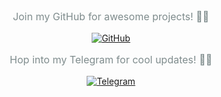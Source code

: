 </p>
<!-- GitHub Button with Text -->
<div style="margin-top: 15px; text-align: center;">
  <p style="color: #7f8c8d; font-size: 16px;">Join my GitHub for awesome projects! 🚀✨</p>
  <a href="https://github.com/FLOKI000/FLOKI000" target="_blank">
    <img src="https://img.shields.io/badge/GitHub-FLOKI000-181717?style=for-the-badge&logo=github&logoColor=white" alt="GitHub" style="transition: transform 0.3s ease-in-out;" onmouseover="this.style.transform='scale(1.1)'" onmouseout="this.style.transform='scale(1)'">
  </a>
</div>

<!-- Telegram Button with Text -->
<div style="margin-top: 15px; text-align: center;">
  <p style="color: #7f8c8d; font-size: 16px;">Hop into my Telegram for cool updates! 📩😎</p>
  <a href="https://t.me/FLOKI000" target="_blank">
    <img src="https://img.shields.io/badge/Telegram-FLOKI000-1A8FCA?style=for-the-badge&logo=telegram&logoColor=white" alt="Telegram" style="transition: transform 0.3s ease-in-out;" onmouseover="this.style.transform='scale(1.1)'" onmouseout="this.style.transform='scale(1)'">
  </a>
</div>

<footer style="margin-top: 20px; text-align: center; color: #7f8c8d;">
